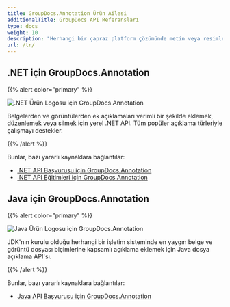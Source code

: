 ```yaml
---
title: GroupDocs.Annotation Ürün Ailesi
additionalTitle: GroupDocs API Referansları
type: docs
weight: 10
description: "Herhangi bir çapraz platform çözümünde metin veya resimlere açıklama eklemek için etkileşimli ve açıklayıcı ek açıklamalarla belgeleri işleyin"
url: /tr/
---
```


## .NET için GroupDocs.Annotation

{{% alert color="primary" %}} 

![.NET Ürün Logosu için GroupDocs.Annotation](../gdocs_net.png)

Belgelerden ve görüntülerden ek açıklamaları verimli bir şekilde eklemek, düzenlemek veya silmek için yerel .NET API. Tüm popüler açıklama türleriyle çalışmayı destekler.

{{% /alert %}} 

Bunlar, bazı yararlı kaynaklara bağlantılar:

- [.NET API Başvurusu için GroupDocs.Annotation](/annotation/tr/net/)
- [.NET API Eğitimleri için GroupDocs.Annotation](/tutorials/annotation/tr/net/)


## Java için GroupDocs.Annotation

{{% alert color="primary" %}}

![Java Ürün Logosu için GroupDocs.Annotation](../gdocs_java.png)

JDK'nın kurulu olduğu herhangi bir işletim sisteminde en yaygın belge ve görüntü dosyası biçimlerine kapsamlı açıklama eklemek için Java dosya açıklama API'sı.

{{% /alert %}}

Bunlar, bazı yararlı kaynaklara bağlantılar:

- [Java API Başvurusu için GroupDocs.Annotation](/annotation/java/)

